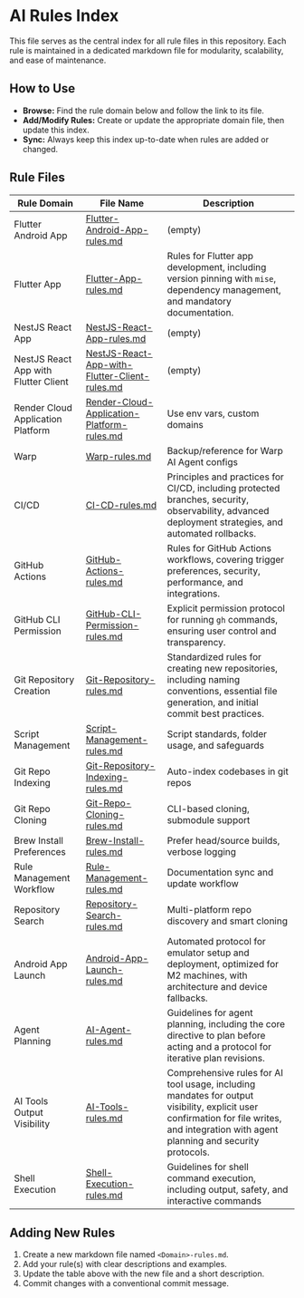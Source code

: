 # AI Rules Index

This file serves as the central index for all rule files in this repository. Each rule is maintained in a dedicated markdown file for modularity, scalability, and ease of maintenance.

## How to Use
- **Browse:** Find the rule domain below and follow the link to its file.
- **Add/Modify Rules:** Create or update the appropriate domain file, then update this index.
- **Sync:** Always keep this index up-to-date when rules are added or changed.

## Rule Files

| Rule Domain | File Name | Description |
|---|---|---|
| Flutter Android App | [Flutter-Android-App-rules.md](./Flutter-Android-App-rules.md) | (empty) |
| Flutter App | [Flutter-App-rules.md](./Flutter-App-rules.md) | Rules for Flutter app development, including version pinning with `mise`, dependency management, and mandatory documentation. |
| NestJS React App | [NestJS-React-App-rules.md](./NestJS-React-App-rules.md) | (empty) |
| NestJS React App with Flutter Client | [NestJS-React-App-with-Flutter-Client-rules.md](./NestJS-React-App-with-Flutter-Client-rules.md) | (empty) |
| Render Cloud Application Platform | [Render-Cloud-Application-Platform-rules.md](./Render-Cloud-Application-Platform-rules.md) | Use env vars, custom domains |
| Warp | [Warp-rules.md](./Warp-rules.md) | Backup/reference for Warp AI Agent configs |
| CI/CD | [CI-CD-rules.md](./CI-CD-rules.md) | Principles and practices for CI/CD, including protected branches, security, observability, advanced deployment strategies, and automated rollbacks. |
| GitHub Actions | [GitHub-Actions-rules.md](./GitHub-Actions-rules.md) | Rules for GitHub Actions workflows, covering trigger preferences, security, performance, and integrations. |
| GitHub CLI Permission | [GitHub-CLI-Permission-rules.md](./GitHub-CLI-Permission-rules.md) | Explicit permission protocol for running `gh` commands, ensuring user control and transparency. |
| Git Repository Creation | [Git-Repository-rules.md](./Git-Repository-rules.md) | Standardized rules for creating new repositories, including naming conventions, essential file generation, and initial commit best practices. |
| Script Management | [Script-Management-rules.md](./Script-Management-rules.md) | Script standards, folder usage, and safeguards |
| Git Repo Indexing | [Git-Repository-Indexing-rules.md](./Git-Repository-Indexing-rules.md) | Auto-index codebases in git repos |
| Git Repo Cloning | [Git-Repo-Cloning-rules.md](./Git-Repo-Cloning-rules.md) | CLI-based cloning, submodule support |
| Brew Install Preferences | [Brew-Install-rules.md](./Brew-Install-rules.md) | Prefer head/source builds, verbose logging |
| Rule Management Workflow | [Rule-Management-rules.md](./Rule-Management-rules.md) | Documentation sync and update workflow |
| Repository Search | [Repository-Search-rules.md](./Repository-Search-rules.md) | Multi-platform repo discovery and smart cloning |
| Android App Launch | [Android-App-Launch-rules.md](./Android-App-Launch-rules.md) | Automated protocol for emulator setup and deployment, optimized for M2 machines, with architecture and device fallbacks. |
| Agent Planning | [AI-Agent-rules.md](./AI-Agent-rules.md) | Guidelines for agent planning, including the core directive to plan before acting and a protocol for iterative plan revisions. |
| AI Tools Output Visibility | [AI-Tools-rules.md](./AI-Tools-rules.md) | Comprehensive rules for AI tool usage, including mandates for output visibility, explicit user confirmation for file writes, and integration with agent planning and security protocols. |
| Shell Execution | [Shell-Execution-rules.md](./Shell-Execution-rules.md) | Guidelines for shell command execution, including output, safety, and interactive commands |

## Adding New Rules
1. Create a new markdown file named `<Domain>-rules.md`.
2. Add your rule(s) with clear descriptions and examples.
3. Update the table above with the new file and a short description.
4. Commit changes with a conventional commit message.
